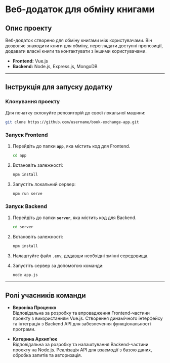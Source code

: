 # Веб-додаток для обміну книгами

## Опис проекту
Веб-додаток створено для обміну книгами між користувачами. Він дозволяє знаходити книги для обміну, переглядати доступні пропозиції, додавати власні книги та контактувати з іншими користувачами.
- **Frontend:** Vue.js
- **Backend:** Node.js, Express.js, MongoDB

---

## Інструкція для запуску додатку

### Клонування проекту
Для початку склонуйте репозиторій до своєї локальної машини:
```bash
git clone https://github.com/username/book-exchange-app.git
```
### Запуск Frontend
1. Перейдіть до папки **`app`**, яка містить код для Frontend.
   ```bash
   cd app
   ```
2. Встановіть залежності:
   ```bash
   npm install
   ```
3. Запустіть локальний сервер:
   ```bash
   npm run serve
   ```


### Запуск Backend
1. Перейдіть до папки **`server`**, яка містить код для Backend.
   ```bash
   cd server
   ```
2. Встановіть залежності:
   ```bash
   npm install
   ```
3. Налаштуйте файл `.env`, додавши необхідні змінні середовища.

4. Запустіть сервер за допомогою команди:
   ```bash
   node app.js
   ```

---

## Ролі учасників команди

- **Вероніка Проценко**  
  Відповідальна за розробку та впровадження Frontend-частини проекту з використанням Vue.js. Створення динамічного інтерфейсу та інтеграція з Backend API для забезпечення функціональності програми.

- **Катерина Архип'юк**  
  Відповідальна за розробку та налаштування Backend-частини проекту на Node.js. Реалізація API для взаємодії з базою даних, обробка запитів та авторизація.
